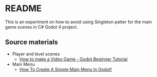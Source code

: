 # README

This is an experiment on how to avoid using Singleton patter for the main game scenes in C# Godot 4 project.

## Source materials

- Player and level scenes
  - [How to make a Video Game - Godot Beginner Tutorial](https://www.youtube.com/watch?v=LOhfqjmasi0&t=849s)
- Main Menu
  - [How To Create A Simple Main Menu In Godot!](https://www.youtube.com/watch?v=Z8jcjy_jZyk)
